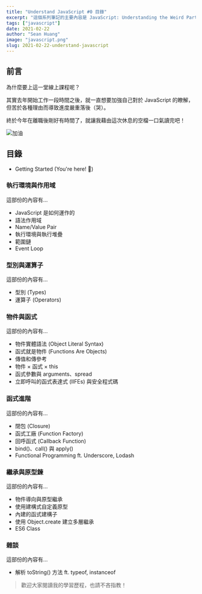 ```yaml
---
title: "Understand JavaScript #0 目錄"
excerpt: "這個系列筆記的主要內容是 JavaScript: Understanding the Weird Parts 課程的學習筆記，主要在講解 JavaScript 背後的運作原理與邏輯。"
tags: ["javascript"]
date: 2021-02-22
author: "Sean Huang"
image: "javascript.png"
slug: 2021-02-22-understand-javascript
---
```


## 前言

為什麼要上這一堂線上課程呢？

其實去年開始工作一段時間之後，就一直想要加強自己對於 JavaScript 的瞭解，但苦於各種理由而導致進度嚴重落後（哭）。

終於今年在離職後剛好有時間了，就讓我藉由這次休息的空檔一口氣讀完吧！

![加油](https://i.imgur.com/Xf7ttuI.png)

## 目錄

- Getting Started (You're here! 🚩)

### 執行環境與作用域

這部份的內容有…

- JavaScript 是如何運作的
- 語法作用域
- Name/Value Pair
- 執行環境與執行堆疊
- 範圍鏈
- Event Loop

### 型別與運算子

這部份的內容有…

- 型別 (Types)
- 運算子 (Operators)

### 物件與函式

這部份的內容有…

- 物件實體語法 (Object Literal Syntax)
- 函式就是物件 (Functions Are Objects)
- 傳值和傳參考
- 物件 × 函式 × this
- 函式參數與 arguments、spread
- 立即呼叫的函式表達式 (IIFEs) 與安全程式碼

### 函式進階

這部份的內容有…

- 閉包 (Closure)
- 函式工廠 (Function Factory)
- 回呼函式 (Callback Function)
- bind()、call() 與 apply()
- Functional Programming ft. Underscore, Lodash

### 繼承與原型鍊

這部份的內容有…

- 物件導向與原型繼承
- 使用建構式自定義原型
- 內建的函式建構子
- 使用 Object.create 建立多層繼承
- ES6 Class

### 雜談

這部份的內容有…

- 解析 toString() 方法 ft. typeof, instanceof

> 歡迎大家閱讀我的學習歷程，也請不吝指教！
